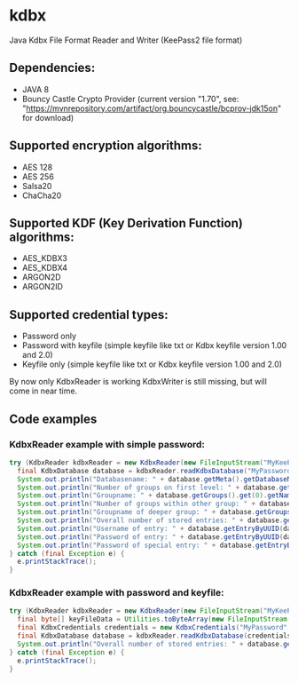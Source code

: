 # kdbx
Java Kdbx File Format Reader and Writer (KeePass2 file format)

## Dependencies:
- JAVA 8
- Bouncy Castle Crypto Provider
    (current version "1.70", see: "https://mvnrepository.com/artifact/org.bouncycastle/bcprov-jdk15on" for download)

## Supported encryption algorithms:
- AES 128
- AES 256
- Salsa20
- ChaCha20

## Supported KDF (Key Derivation Function) algorithms:
- AES_KDBX3
- AES_KDBX4
- ARGON2D
- ARGON2ID

## Supported credential types:
- Password only
- Password with keyfile (simple keyfile like txt or Kdbx keyfile version 1.00 and 2.0)
- Keyfile only (simple keyfile like txt or Kdbx keyfile version 1.00 and 2.0)

By now only KdbxReader is working
KdbxWriter is still missing, but will come in near time.

## Code examples
### KdbxReader example with simple password:
```java
try (KdbxReader kdbxReader = new KdbxReader(new FileInputStream("MyKeePassDatabase.kdbx"))) {
  final KdbxDatabase database = kdbxReader.readKdbxDatabase("MyPassword".toCharArray());
  System.out.println("Databasename: " + database.getMeta().getDatabaseName()));
  System.out.println("Number of groups on first level: " + database.getGroups().size());
  System.out.println("Groupname: " + database.getGroups().get(0).getName());
  System.out.println("Number of groups within other group: " + database.getGroups().get(0).getGroups().size());
  System.out.println("Groupname of deeper group: " + database.getGroups().get(0).getGroups().get(0).getName());
  System.out.println("Overall number of stored entries: " + database.getAllEntries().size());
  System.out.println("Username of entry: " + database.getEntryByUUID(database.getGroups().get(0).getEntries().get(0)).getUsername());
  System.out.println("Password of entry: " + database.getEntryByUUID(database.getGroups().get(0).getEntries().get(0)).getPassword());
  System.out.println("Password of special entry: " + database.getEntryByUUID(KdbxUUID.fromHex("FE30E9479289424F81439234970F59AA")).getPassword());
} catch (final Exception e) {
  e.printStackTrace();
}
```

### KdbxReader example with password and keyfile:
```java
try (KdbxReader kdbxReader = new KdbxReader(new FileInputStream("MyKeePassDatabase.kdbx"))) {
  final byte[] keyFileData = Utilities.toByteArray(new FileInputStream("MyKeePassKeyFile.keyx"));
  final KdbxCredentials credentials = new KdbxCredentials("MyPassword".toCharArray(), keyFileData);
  final KdbxDatabase database = kdbxReader.readKdbxDatabase(credentials);
  System.out.println("Overall number of stored entries: " + database.getAllEntries().size());
} catch (final Exception e) {
  e.printStackTrace();
}
```
